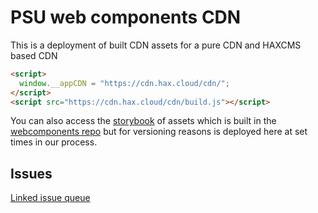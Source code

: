 # PSU web components CDN
This is a deployment of built CDN assets for a pure CDN and HAXCMS based CDN

```html
<script>
  window.__appCDN = "https://cdn.hax.cloud/cdn/";
</script>
<script src="https://cdn.hax.cloud/cdn/build.js"></script>
```

You can also access the [storybook](/storybook) of assets which is built in the [webcomponents repo](https://github.com/haxtheweb/webcomponents) but for versioning reasons is deployed here at set times in our process.

## Issues
[Linked issue queue](https://github.com/haxtheweb/issues/issues)